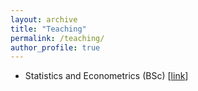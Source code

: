 ```yaml
---
layout: archive
title: "Teaching"
permalink: /teaching/
author_profile: true
---
```


* Statistics and Econometrics (BSc) [[link](https://www.oru.se/utbildning/kurser/kurs/statistik-ekonometri-fortsattningskurs-st210g)]
